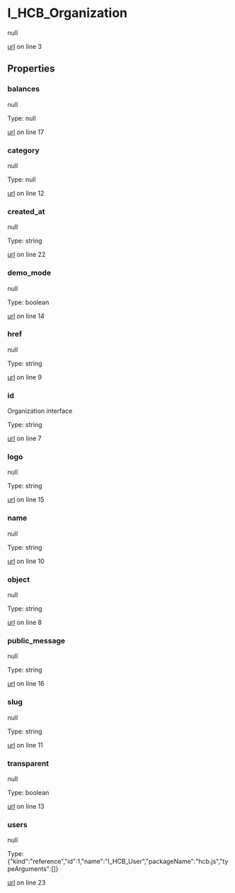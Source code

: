 # I_HCB_Organization

null 

[url](https://github.com/devramsean0/hcb.js/blob/2bdb224/src/api_schemas/organization.ts#L3) on line 3  

## Properties
### balances

null 

Type: null  

[url](https://github.com/devramsean0/hcb.js/blob/2bdb224/src/api_schemas/organization.ts#L17) on line 17  

### category

null 

Type: null  

[url](https://github.com/devramsean0/hcb.js/blob/2bdb224/src/api_schemas/organization.ts#L12) on line 12  

### created_at

null 

Type: string  

[url](https://github.com/devramsean0/hcb.js/blob/2bdb224/src/api_schemas/organization.ts#L22) on line 22  

### demo_mode

null 

Type: boolean  

[url](https://github.com/devramsean0/hcb.js/blob/2bdb224/src/api_schemas/organization.ts#L14) on line 14  

### href

null 

Type: string  

[url](https://github.com/devramsean0/hcb.js/blob/2bdb224/src/api_schemas/organization.ts#L9) on line 9  

### id

Organization interface 

Type: string  

[url](https://github.com/devramsean0/hcb.js/blob/2bdb224/src/api_schemas/organization.ts#L7) on line 7  

### logo

null 

Type: string  

[url](https://github.com/devramsean0/hcb.js/blob/2bdb224/src/api_schemas/organization.ts#L15) on line 15  

### name

null 

Type: string  

[url](https://github.com/devramsean0/hcb.js/blob/2bdb224/src/api_schemas/organization.ts#L10) on line 10  

### object

null 

Type: string  

[url](https://github.com/devramsean0/hcb.js/blob/2bdb224/src/api_schemas/organization.ts#L8) on line 8  

### public_message

null 

Type: string  

[url](https://github.com/devramsean0/hcb.js/blob/2bdb224/src/api_schemas/organization.ts#L16) on line 16  

### slug

null 

Type: string  

[url](https://github.com/devramsean0/hcb.js/blob/2bdb224/src/api_schemas/organization.ts#L11) on line 11  

### transparent

null 

Type: boolean  

[url](https://github.com/devramsean0/hcb.js/blob/2bdb224/src/api_schemas/organization.ts#L13) on line 13  

### users

null 

Type: {"kind":"reference","id":1,"name":"I_HCB_User","packageName":"hcb.js","typeArguments":[]}  

[url](https://github.com/devramsean0/hcb.js/blob/2bdb224/src/api_schemas/organization.ts#L23) on line 23  
